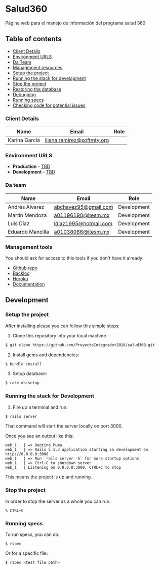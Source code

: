 # Salud360

Página web para el manejo de información del programa salud 360

## Table of contents

* [Client Details](#client-details)
* [Environment URLS](#environment-urls)
* [Da Team](#team)
* [Management resources](#management-resources)
* [Setup the project](#setup-the-project)
* [Running the stack for development](#running-the-stack-for-development)
* [Stop the project](#stop-the-project)
* [Restoring the database](#restoring-the-database)
* [Debugging](#debugging)
* [Running specs](#running-specs)
* [Checking code for potential issues](#checking-code-for-potential-issues)


### Client Details

| Name               | Email             | Role |
| ------------------ | ----------------- | ---- |
| Karina García | iliana.ramirez@softmty.org |   |


### Environment URLS

* **Production** - [TBD](TBD)
* **Development** - [TBD](TBD)

### Da team

| Name           | Email             | Role        |
| -------------- | ----------------- | ----------- |
| Andrés Alvarez | abchavez95@gmail.com | Development |
| Martín Mendoza | a01196190@itesm.mx | Development |
| Luis Díaz | ldiaz1995@hotmail.com | Development |
| Eduardo Mancilla | a01038086@itesm.mx | Development |

### Management tools

You should ask for access to this tools if you don't have it already:

* [Github repo](https://github.com/)
* [Backlog]()
* [Heroku](https://crowdfront-staging.herokuapp.com/)
* [Documentation](https://drive.com)

## Development

### Setup the project

After installing please you can follow this simple steps:

1. Clone this repository into your local machine

```bash
$ git clone https://github.com/ProyectoIntegrador2018/salud360.git
```

2. Install gems and dependencies:

```bash
$ bundle install
```

3. Setup database:

```bash
$ rake db:setup
```

### Running the stack for Development

1. Fire up a terminal and run:

```bash
$ rails server
```

That command will start the server locally on port 3000.


Once you see an output like this:

```
web_1   | => Booting Puma
web_1   | => Rails 5.1.3 application starting in development on http://0.0.0.0:3000
web_1   | => Run `rails server -h` for more startup options
web_1   | => Ctrl-C to shutdown server
web_1   | Listening on 0.0.0.0:3000, CTRL+C to stop
```

This means the project is up and running.

### Stop the project

In order to stop the server as a whole you can run:

```
% CTRL+C
```


### Running specs

To run specs, you can do:

```
$ rspec
```

Or for a specific file:

```
$ rspec <test file path>
```
